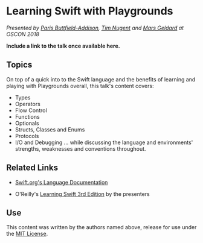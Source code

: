 # Learning Swift with Playgrounds
*Presented by [Paris Buttfield-Addison](https://github.com/parisba), [Tim Nugent](https://github.com/McJones) and [Mars Geldard](https://github.com/TheMartianLife) at OSCON 2018*

**Include a link to the talk once available here.**

## Topics
On top of a quick into to the Swift language and the benefits of learning and playing with Playgrounds overall, this talk's content covers:
* Types
* Operators
* Flow Control
* Functions
* Optionals
* Structs, Classes and Enums
* Protocols
* I/O and Debugging
... while discussing the language and environments' strengths, weaknesses and conventions throughout.

## Related Links
 * [Swift.org's Language Documentation](https://docs.swift.org)

 * O'Reilly's [Learning Swift 3rd Edition](http://shop.oreilly.com/product/0636920083566.do) by the presenters

## Use
This content was written by the authors named above, release for use under the [MIT License](https://opensource.org/licenses/MIT).
